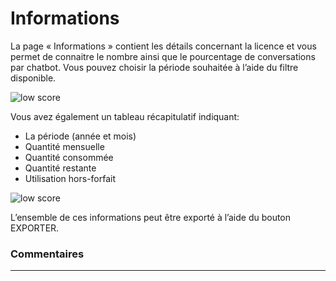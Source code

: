 # Informations

La page « Informations » contient les détails concernant la licence et vous permet de connaitre le nombre ainsi que le pourcentage de conversations par chatbot. Vous pouvez choisir la période souhaitée à l’aide du filtre disponible.

<div class="image_center">
  <img :src="$withBase('/assets/img/fr/page_accueil/home1.PNG')" alt="low score">
</div>

Vous avez également un tableau récapitulatif indiquant:

* La période (année et mois)
* Quantité mensuelle
* Quantité consommée
* Quantité restante
* Utilisation hors-forfait

<div class="image_center">
  <img :src="$withBase('/assets/img/fr/page_accueil/home2.PNG')" alt="low score">
</div>


L’ensemble de ces informations peut être exporté à l’aide du bouton EXPORTER.

### Commentaires
---

<Commentaire />